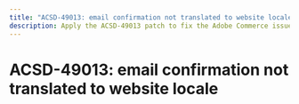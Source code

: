 ```yaml
---
title: "ACSD-49013: email confirmation not translated to website locale"
description: Apply the ACSD-49013 patch to fix the Adobe Commerce issue where email confirmation is not translated to the website locale when creating customers using bulk API.
---
```

# ACSD-49013: email confirmation not translated to website locale


